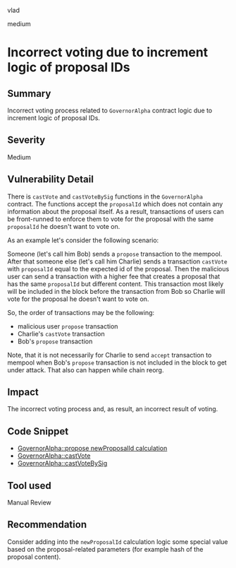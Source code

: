 vlad

medium

# Incorrect voting due to increment logic of proposal IDs

## Summary

Incorrect voting process related to `GovernorAlpha` contract logic due to increment logic of proposal IDs.

## Severity

Medium

## Vulnerability Detail

There is `castVote` and `castVoteBySig` functions in the `GovernorAlpha` contract. The functions accept the `proposalId` which does not contain any information about the proposal itself. As a result, transactions of users can be front-runned to enforce them to vote for the proposal with the same `proposalId` he doesn't want to vote on.

As an example let's consider the following scenario:

Someone (let's call him Bob) sends a `propose` transaction to the mempool. After that someone else (let's call him Charlie) sends a transaction `castVote` with `proposalId` equal to the expected id of the proposal. Then the malicious user can send a transaction with a higher fee that creates a proposal that has the same `proposalId` but different content. This transaction most likely will be included in the block before the transaction from Bob so Charlie will vote for the proposal he doesn't want to vote on.

So, the order of transactions may be the following:
- malicious user `propose` transaction
- Charlie's `castVote` transaction
- Bob's `propose` transaction

Note, that it is not necessarily for Charlie to send `accept` transaction to mempool when Bob's `propose` transaction is not included in the block to get under attack. That also can happen while chain reorg. 

## Impact

The incorrect voting process and, as result, an incorrect result of voting.

## Code Snippet

- [GovernorAlpha::propose newProposalId calculation](https://github.com/sherlock-audit/2022-09-notional/blob/main/contracts-v2/contracts/external/governance/GovernorAlpha.sol#L222)
- [GovernorAlpha::castVote](https://github.com/sherlock-audit/2022-09-notional/blob/main/contracts-v2/contracts/external/governance/GovernorAlpha.sol#L417)
- [GovernorAlpha::castVoteBySig](https://github.com/sherlock-audit/2022-09-notional/blob/main/contracts-v2/contracts/external/governance/GovernorAlpha.sol#L428)

## Tool used

Manual Review

## Recommendation

Consider adding into the `newProposalId` calculation logic some special value based on the proposal-related parameters (for example hash of the proposal content).
